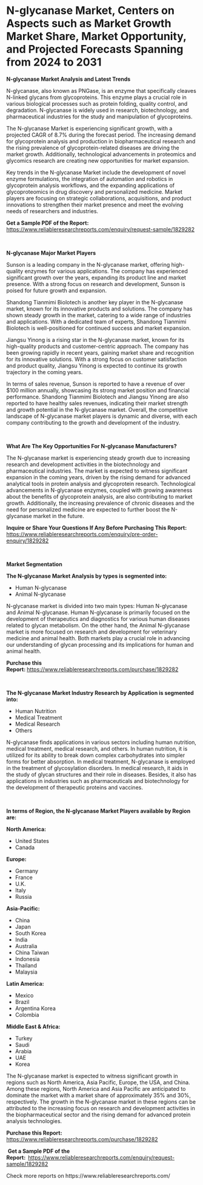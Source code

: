 <p><h1>N-glycanase Market, Centers on Aspects such as Market Growth Market Share, Market Opportunity, and Projected Forecasts Spanning from 2024 to 2031</h1></p><p><strong>N-glycanase Market Analysis and Latest Trends</strong></p>
<p><p>N-glycanase, also known as PNGase, is an enzyme that specifically cleaves N-linked glycans from glycoproteins. This enzyme plays a crucial role in various biological processes such as protein folding, quality control, and degradation. N-glycanase is widely used in research, biotechnology, and pharmaceutical industries for the study and manipulation of glycoproteins.</p><p>The N-glycanase Market is experiencing significant growth, with a projected CAGR of 8.7% during the forecast period. The increasing demand for glycoprotein analysis and production in biopharmaceutical research and the rising prevalence of glycoprotein-related diseases are driving the market growth. Additionally, technological advancements in proteomics and glycomics research are creating new opportunities for market expansion.</p><p>Key trends in the N-glycanase Market include the development of novel enzyme formulations, the integration of automation and robotics in glycoprotein analysis workflows, and the expanding applications of glycoproteomics in drug discovery and personalized medicine. Market players are focusing on strategic collaborations, acquisitions, and product innovations to strengthen their market presence and meet the evolving needs of researchers and industries.</p></p>
<p><strong>Get a Sample PDF of the Report:&nbsp;</strong> <a href="https://www.reliableresearchreports.com/enquiry/request-sample/1829282">https://www.reliableresearchreports.com/enquiry/request-sample/1829282</a></p>
<p>&nbsp;</p>
<p><strong>N-glycanase Major Market Players</strong></p>
<p><p>Sunson is a leading company in the N-glycanase market, offering high-quality enzymes for various applications. The company has experienced significant growth over the years, expanding its product line and market presence. With a strong focus on research and development, Sunson is poised for future growth and expansion.</p><p>Shandong Tianmimi Biolotech is another key player in the N-glycanase market, known for its innovative products and solutions. The company has shown steady growth in the market, catering to a wide range of industries and applications. With a dedicated team of experts, Shandong Tianmimi Biolotech is well-positioned for continued success and market expansion.</p><p>Jiangsu Yinong is a rising star in the N-glycanase market, known for its high-quality products and customer-centric approach. The company has been growing rapidly in recent years, gaining market share and recognition for its innovative solutions. With a strong focus on customer satisfaction and product quality, Jiangsu Yinong is expected to continue its growth trajectory in the coming years.</p><p>In terms of sales revenue, Sunson is reported to have a revenue of over $100 million annually, showcasing its strong market position and financial performance. Shandong Tianmimi Biolotech and Jiangsu Yinong are also reported to have healthy sales revenues, indicating their market strength and growth potential in the N-glycanase market. Overall, the competitive landscape of N-glycanase market players is dynamic and diverse, with each company contributing to the growth and development of the industry.</p></p>
<p>&nbsp;</p>
<p><strong>What Are The Key Opportunities For N-glycanase Manufacturers?</strong></p>
<p><p>The N-glycanase market is experiencing steady growth due to increasing research and development activities in the biotechnology and pharmaceutical industries. The market is expected to witness significant expansion in the coming years, driven by the rising demand for advanced analytical tools in protein analysis and glycoprotein research. Technological advancements in N-glycanase enzymes, coupled with growing awareness about the benefits of glycoprotein analysis, are also contributing to market growth. Additionally, the increasing prevalence of chronic diseases and the need for personalized medicine are expected to further boost the N-glycanase market in the future.</p></p>
<p><strong>Inquire or Share Your Questions If Any Before Purchasing This Report:</strong> <a href="https://www.reliableresearchreports.com/enquiry/pre-order-enquiry/1829282">https://www.reliableresearchreports.com/enquiry/pre-order-enquiry/1829282</a></p>
<p>&nbsp;</p>
<p><strong>Market Segmentation</strong></p>
<p><strong>The N-glycanase Market Analysis by types is segmented into:</strong></p>
<p><ul><li>Human N-glycanase</li><li>Animal N-glycanase</li></ul></p>
<p><p>N-glycanase market is divided into two main types: Human N-glycanase and Animal N-glycanase. Human N-glycanase is primarily focused on the development of therapeutics and diagnostics for various human diseases related to glycan metabolism. On the other hand, the Animal N-glycanase market is more focused on research and development for veterinary medicine and animal health. Both markets play a crucial role in advancing our understanding of glycan processing and its implications for human and animal health.</p></p>
<p><strong>Purchase this Report:&nbsp;</strong><a href="https://www.reliableresearchreports.com/purchase/1829282">https://www.reliableresearchreports.com/purchase/1829282</a></p>
<p>&nbsp;</p>
<p><strong>The N-glycanase Market Industry Research by Application is segmented into:</strong></p>
<p><ul><li>Human Nutrition</li><li>Medical Treatment</li><li>Medical Research</li><li>Others</li></ul></p>
<p><p>N-glycanase finds applications in various sectors including human nutrition, medical treatment, medical research, and others. In human nutrition, it is utilized for its ability to break down complex carbohydrates into simpler forms for better absorption. In medical treatment, N-glycanase is employed in the treatment of glycosylation disorders. In medical research, it aids in the study of glycan structures and their role in diseases. Besides, it also has applications in industries such as pharmaceuticals and biotechnology for the development of therapeutic proteins and vaccines.</p></p>
<p>&nbsp;</p>
<p><strong>In terms of Region, the N-glycanase Market Players available by Region are:</strong></p>
<p>
    <p> <strong> North America: </strong>
        <ul>
            <li>United States</li>
            <li>Canada</li>
        </ul>
        </p> 
    <p> <strong> Europe: </strong>
        <ul>
            <li>Germany</li>
            <li>France</li>
            <li>U.K.</li>
            <li>Italy</li>
            <li>Russia</li>
        </ul>
        </p> 
    <p> <strong> Asia-Pacific: </strong>
        <ul>
            <li>China</li>
            <li>Japan</li>
            <li>South Korea</li>
            <li>India</li>
            <li>Australia</li>
            <li>China Taiwan</li>
            <li>Indonesia</li>
            <li>Thailand</li>
            <li>Malaysia</li>
        </ul>
        </p> 
    <p> <strong> Latin America: </strong>
        <ul>
            <li>Mexico</li>
            <li>Brazil</li>
            <li>Argentina Korea</li>
            <li>Colombia</li>
        </ul>
        </p> 
    <p> <strong> Middle East & Africa: </strong>
        <ul>
            <li>Turkey</li>
            <li>Saudi</li>
            <li>Arabia</li>
            <li>UAE</li>
            <li>Korea</li>
        </ul>
    </p>
    </p>
<p><p>The N-glycanase market is expected to witness significant growth in regions such as North America, Asia Pacific, Europe, the USA, and China. Among these regions, North America and Asia Pacific are anticipated to dominate the market with a market share of approximately 35% and 30%, respectively. The growth in the N-glycanase market in these regions can be attributed to the increasing focus on research and development activities in the biopharmaceutical sector and the rising demand for advanced protein analysis technologies.</p></p>
<p><strong>Purchase this Report: </strong><a href="https://www.reliableresearchreports.com/purchase/1829282">https://www.reliableresearchreports.com/purchase/1829282</a></p>
<p>&nbsp;<strong>Get a Sample PDF of the Report:&nbsp;&nbsp;</strong><a href="https://www.reliableresearchreports.com/enquiry/request-sample/1829282">https://www.reliableresearchreports.com/enquiry/request-sample/1829282</a></p>
<p><strong></strong></p>
<p>Check more reports on https://www.reliableresearchreports.com/</p>